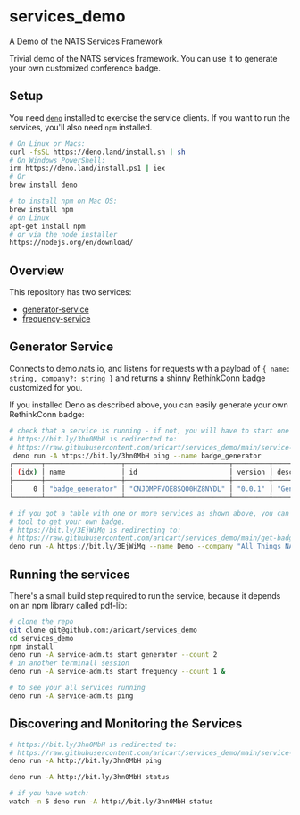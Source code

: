# services_demo

A Demo of the NATS Services Framework

Trivial demo of the NATS services framework. You can use it to generate your own
customized conference badge.

## Setup

You need [`deno`](https://deno.land/) installed to exercise the service clients.
If you want to run the services, you'll also need `npm` installed.

```bash
# On Linux or Macs:
curl -fsSL https://deno.land/install.sh | sh
# On Windows PowerShell:
irm https://deno.land/install.ps1 | iex
# Or
brew install deno

# to install npm on Mac OS:
brew install npm
# on Linux
apt-get install npm
# or via the node installer
https://nodejs.org/en/download/
```

## Overview

This repository has two services:

- [generator-service](./service.ts)
- [frequency-service](./frequency-service.ts)

## Generator Service

Connects to demo.nats.io, and listens for requests with a payload of
`{ name: string, company?: string }` and returns a shinny RethinkConn badge
customized for you.

If you installed Deno as described above, you can easily generate your own
RethinkConn badge:

```bash
# check that a service is running - if not, you will have to start one as described below.
# https://bit.ly/3hn0MbH is redirected to:
# https://raw.githubusercontent.com/aricart/services_demo/main/service-adm.ts
 deno run -A https://bit.ly/3hn0MbH ping --name badge_generator
┌───────┬───────────────────┬──────────────────────────┬─────────┬─────────────────────────────────┬──────────────────┐
│ (idx) │ name              │ id                       │ version │ description                     │ subject          │
├───────┼───────────────────┼──────────────────────────┼─────────┼─────────────────────────────────┼──────────────────┤
│     0 │ "badge_generator" │ "CNJOMPFVOE8SQO0HZ8NYDL" │ "0.0.1" │ "Generates a RethinkConn badge" │ "generate.badge" │
└───────┴───────────────────┴──────────────────────────┴─────────┴─────────────────────────────────┴──────────────────┘

# if you got a table with one or more services as shown above, you can then use the `get-badge`
# tool to get your own badge.
# https://bit.ly/3EjWiMg is redirecting to:
# https://raw.githubusercontent.com/aricart/services_demo/main/get-badge.ts
deno run -A https://bit.ly/3EjWiMg --name Demo --company "All Things NATS Are Cool"
```

## Running the services

There's a small build step required to run the service, because it depends on an
npm library called pdf-lib:

```bash
# clone the repo
git clone git@github.com:/aricart/services_demo
cd services_demo
npm install
deno run -A service-adm.ts start generator --count 2 
# in another terminall session
deno run -A service-adm.ts start frequency --count 1 &

# to see your all services running
deno run -A service-adm.ts ping
```

## Discovering and Monitoring the Services

```bash
# https://bit.ly/3hn0MbH is redirected to:
# https://raw.githubusercontent.com/aricart/services_demo/main/service-adm.ts
deno run -A http://bit.ly/3hn0MbH ping

deno run -A http://bit.ly/3hn0MbH status

# if you have watch:
watch -n 5 deno run -A http://bit.ly/3hn0MbH status
```
